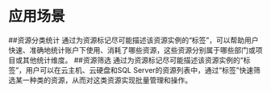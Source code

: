 ﻿# 应用场景

##资源分类统计
通过为资源标记尽可能描述该资源实例的“标签”，可以帮助用户快速、准确地统计账户下使用、消耗了哪些资源，这些资源分别属于哪些部门或项目或其他统计维度。
##资源筛选
通过为资源标记尽可能描述该资源实例的“标签”，用户可以在云主机、云硬盘和SQL Server的资源列表中，通过“标签”快速筛选某一种类的资源，从而对这类资源实现批量管理和操作。
